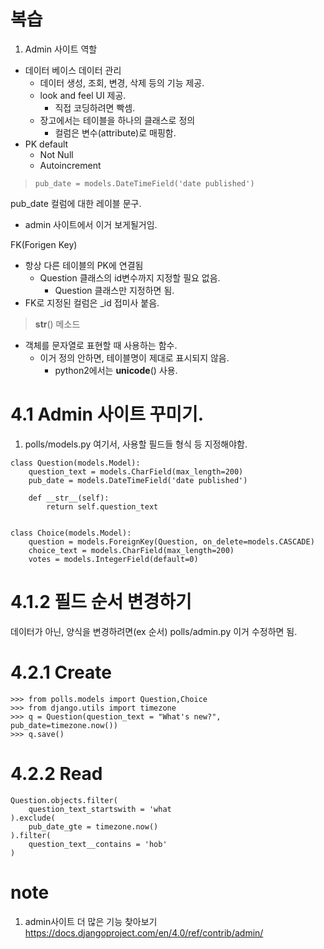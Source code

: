 # 복습
1. Admin 사이트 역할
- 데이터 베이스 데이터 관리
    - 데이터 생성, 조회, 변경, 삭제 등의 기능 제공.
    - look and feel UI 제공.
      - 직접 코딩하려면 빡셈.
    - 장고에서는 테이블을 하나의 클래스로 정의
      - 컬럼은 변수(attribute)로 매핑함.
- PK default
  - Not Null
  - Autoincrement

>     pub_date = models.DateTimeField('date published')
pub_date 컬럼에 대한 레이블 문구.
- admin 사이트에서 이거 보게될거임.

FK(Forigen Key)
- 항상 다른 테이블의 PK에 연결됨
  - Question 클래스의 id변수까지 지정할 필요 없음.
    - Question 클래스만 지정하면 됨.
- FK로 지정된 컬럼은 _id 접미사 붙음.

> __str__() 메소드
- 객체를 문자열로 표현할 때 사용하는 함수.
  - 이거 정의 안하면, 테이블명이 제대로 표시되지 않음.
    - python2에서는 __unicode__() 사용.


# 4.1 Admin 사이트 꾸미기.

1. polls/models.py
여기서, 사용할 필드들 형식 등 지정해야함.
```
class Question(models.Model):
    question_text = models.CharField(max_length=200)
    pub_date = models.DateTimeField('date published')

    def __str__(self):
        return self.question_text


class Choice(models.Model):
    question = models.ForeignKey(Question, on_delete=models.CASCADE)
    choice_text = models.CharField(max_length=200)
    votes = models.IntegerField(default=0)
```

# 4.1.2 필드 순서 변경하기
데이터가 아닌, 양식을 변경하려면(ex 순서)
polls/admin.py
이거 수정하면 됨.

# 4.2.1 Create
```
>>> from polls.models import Question,Choice
>>> from django.utils import timezone
>>> q = Question(question_text = "What's new?", pub_date=timezone.now())
>>> q.save()
```

# 4.2.2 Read
```
Question.objects.filter(
    question_text_startswith = 'what
).exclude(
    pub_date_gte = timezone.now()
).filter(
    question_text__contains = 'hob'
)
```

# note
1. admin사이트 더 많은 기능 찾아보기
<a href = "">https://docs.djangoproject.com/en/4.0/ref/contrib/admin/